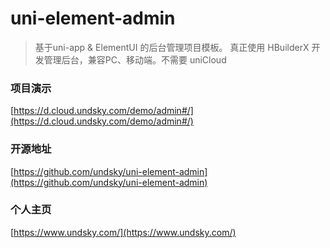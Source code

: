 # uni-element-admin

> 基于uni-app & ElementUI 的后台管理项目模板。 真正使用 HBuilderX 开发管理后台，兼容PC、移动端。不需要 uniCloud

### 项目演示

[https://d.cloud.undsky.com/demo/admin#/](https://d.cloud.undsky.com/demo/admin#/)

### 开源地址

[https://github.com/undsky/uni-element-admin](https://github.com/undsky/uni-element-admin)

### 个人主页

[https://www.undsky.com/](https://www.undsky.com/)